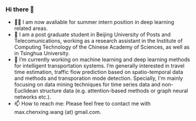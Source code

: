 ### Hi there 👋

- 👨‍💻 I am now avaliable for summer intern position in deep learning related areas.
- 💼 I am a post graduate student in Beijing University of Posts and Telecomunications, working as a research assistant in the Institute of Computing Technology of the Chinese Academy of Sciences, as well as in Tsinghua University.
- 🔭 I’m currently working on machine learning and deep learning methods for intelligent transportation systems. I’m generally interested in travel time estimation, traffic flow prediction based on spatio-temporal data and methods and transporation mode detection. Specially, I'm mainly focusing on data mining techniques for time series data and non-Euclidean structure data (e.g. attention-based methods or graph neural networks etc.).
- 📫 How to reach me: Please feel free to contact me with max.chenxing.wang (at) gmail.com.
